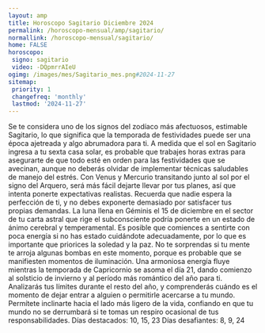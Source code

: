 ```yaml
---
layout: amp
title: Horoscopo Sagitario Diciembre 2024 
permalink: /horoscopo-mensual/amp/sagitario/
normallink: /horoscopo-mensual/sagitario/
home: FALSE
horoscopo:
 signo: sagitario
 video: -DQpmrrAIeU
ogimg: /images/mes/Sagitario_mes.png#2024-11-27
sitemap:
 priority: 1
 changefreq: 'monthly'
 lastmod: '2024-11-27'
---
```



Se te considera uno de los signos del zodíaco más afectuosos, estimable Sagitario, lo que significa que la temporada de festividades puede ser una época ajetreada y algo abrumadora para ti. A medida que el sol en Sagitario ingresa a tu sexta casa solar, es probable que trabajes horas extras para asegurarte de que todo esté en orden para las festividades que se avecinan, aunque no deberás olvidar de implementar técnicas saludables de manejo del estrés. Con Venus y Mercurio transitando junto al sol por el signo del Arquero, será más fácil dejarte llevar por tus planes, así que intenta ponerte expectativas realistas. Recuerda que nadie espera la perfección de ti, y no debes exponerte demasiado por satisfacer tus propias demandas.
La luna llena en Géminis el 15 de diciembre en el sector de tu carta astral que rige el subconsciente podría ponerte en un estado de ánimo cerebral y temperamental. Es posible que comiences a sentirte con poca energía si no has estado cuidándote adecuadamente, por lo que es importante que priorices la soledad y la paz. No te sorprendas si tu mente te arroja algunas bombas en este momento, porque es probable que se manifiesten momentos de iluminación.
Una armoniosa energía fluye mientras la temporada de Capricornio se asoma el día 21, dando comienzo al solsticio de invierno y al período más romántico del año para ti. Analizarás tus límites durante el resto del año, y comprenderás cuándo es el momento de dejar entrar a alguien o permitirle acercarse a tu mundo. Permítete inclinarte hacia el lado más ligero de la vida, confiando en que tu mundo no se derrumbará si te tomas un respiro ocasional de tus responsabilidades.
Días destacados: 10, 15, 23
Días desafiantes: 8, 9, 24